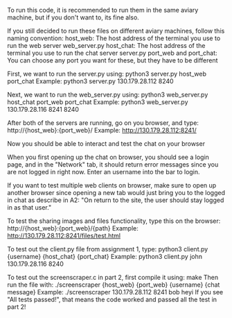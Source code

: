 To run this code, it is recommended to run them in the same aviary machine, but if you don't want to, its fine also.

If you still decided to run these files on different aviary machines, follow this naming convention:
host_web: The host address of the terminal you use to run the web server web_server.py 
host_chat: The host address of the terminal you use to run the chat server server.py 
port_web and port_chat: You can choose any port you want for these, but they have to be different

First, we want to run the server.py using:
python3 server.py host_web port_chat
Example:
python3 server.py 130.179.28.112 8240

Next, we want to run the web_server.py using:
python3 web_server.py host_chat port_web port_chat
Example:
python3 web_server.py 130.179.28.116 8241 8240

After both of the servers are running, go on you browser, and type:
http://{host_web}:{port_web}/
Example:
http://130.179.28.112:8241/

Now you should be able to interact and test the chat on your browser

When you first opening up the chat on browser, you should see a login page, and in the "Network" tab, it should return error messages since you are not logged in right now. Enter an username into the bar to login.

If you want to test multiple web clients on browser, make sure to open up another browser since opening a new tab would just bring you to the logged in chat as describe in A2: "On return to the site, the user should stay logged in as that user."

To test the sharing images and files functionality, type this on the browser:
http://{host_web}:{port_web}/{path}
Example: 
http://130.179.28.112:8241/files/test.html

To test out the client.py file from assignment 1, type:
python3 client.py {username} {host_chat} {port_chat}
Example: 
python3 client.py john 130.179.28.116 8240

To test out the screenscraper.c in part 2, first compile it using:
make
Then run the file with:
./screenscraper {host_web} {port_web} {username} {chat message}
Example:
./screenscraper 130.179.28.112 8241 bob heyi
If you see "All tests passed!", that means the code worked and passed all the test in part 2!


